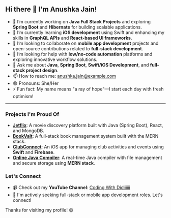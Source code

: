 ## Hi there 👋 I'm Anushka Jain!

<!--
Welcome to my GitHub profile! I'm a passionate technologist, full-stack developer, and problem solver.
-->

- 🔭 I’m currently working on **Java Full Stack Projects** and exploring **Spring Boot** and **Hibernate** for building scalable applications.
- 🌱 I’m currently learning **iOS development** using Swift and enhancing my skills in **GraphQL APIs** and **React-based UI frameworks**.
- 👯 I’m looking to collaborate on **mobile app development** projects and open-source contributions related to **full-stack development**.
- 🤔 I’m looking for help with **low/no-code automation** platforms and exploring innovative workflow solutions.
- 💬 Ask me about **Java**, **Spring Boot**, **Swift/iOS Development**, and **full-stack project design**.
- 📫 How to reach me: [anushka.jain@example.com](mailto:anushka.jain@example.com)
- 😄 Pronouns: She/Her
- ⚡ Fun fact: My name means "a ray of hope"—I start each day with fresh optimism!

---

### Projects I'm Proud Of

- **[Jetflix](https://github.com/AnushkaJainCoder/Jetflix)**: A movie discovery platform built with Java (Spring Boot), React, and MongoDB.
- **[BookValt](https://github.com/AnushkaJainCoder/BookValt)**: A full-stack book management system built with the MERN stack.
- **[ClubConnect](https://github.com/AnushkaJainCoder/ClubConnect)**: An iOS app for managing club activities and events using **Swift** and **Firebase**.
- **[Online Java Compiler](https://github.com/AnushkaJainCoder/OnlineJavaCompiler)**: A real-time Java compiler with file management and secure storage using **MERN stack**.

### Let's Connect

- 📹 Check out my **YouTube Channel**: [Coding With Didiiiiii](https://youtube.com/@DiiCodeJain)
- 💼 I'm actively seeking full-stack or mobile app development roles. Let's connect!

Thanks for visiting my profile! 😄

